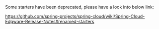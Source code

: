 Some starters have been deprecated, please have a look into below link:

https://github.com/spring-projects/spring-cloud/wiki/Spring-Cloud-Edgware-Release-Notes#renamed-starters